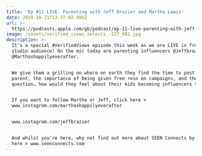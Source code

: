 ```yaml
---
title: 'Ep #11 LIVE: Parenting with Jeff Brazier and Martha Lewis'
date: 2019-10-21T13:37:02.495Z
url: >-
  https://podcasts.apple.com/gb/podcast/ep-11-live-parenting-with-jeff-brazier-and-martha-lewis/id1449998981?i=1000454375750
image: /assets/verified_views_selects_-227_082.jpg
description: >-
  It’s a special #VerifiedViews episode this week as we are LIVE in front of a
  studio audience! On the mic today are parenting influencers @Jeffbrazier and
  @Marthashappilyeverafter.


  We give them a grilling on where on earth they find the time to post and
  parent, the importance of being given free rein on campaigns, and the killer
  question… how would they feel about their kids becoming influencers too?


  If you want to follow Martha or Jeff, click here >
  www.instagram.com/marthashappilyeverafter


  www.instagram.com/jeffbrazier


  And whilst you’re here, why not find out more about SEEN Connects by clicking
  here > www.seenconnects.com
---
```


